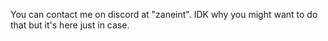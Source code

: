 You can contact me on discord at "zaneint". IDK why you might want to do that but it's here just in case.
<!---
RtxOP/RtxOP is a ✨ special ✨ repository because its `README.md` (this file) appears on your GitHub profile.
You can click the Preview link to take a look at your changes.
--->
